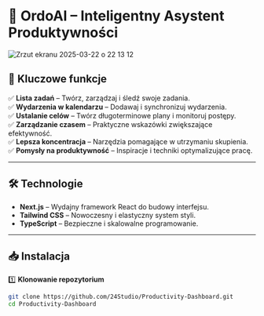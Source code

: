 # 🚀 OrdoAI – Inteligentny Asystent Produktywności  

![Zrzut ekranu 2025-03-22 o 22 13 12](https://github.com/user-attachments/assets/ec8d6277-922f-4a4b-abc7-499a56c7f7b7)

## 🔑 Kluczowe funkcje
✅ **Lista zadań** – Twórz, zarządzaj i śledź swoje zadania.  
✅ **Wydarzenia w kalendarzu** – Dodawaj i synchronizuj wydarzenia.  
✅ **Ustalanie celów** – Twórz długoterminowe plany i monitoruj postępy.  
✅ **Zarządzanie czasem** – Praktyczne wskazówki zwiększające efektywność.  
✅ **Lepsza koncentracja** – Narzędzia pomagające w utrzymaniu skupienia.  
✅ **Pomysły na produktywność** – Inspiracje i techniki optymalizujące pracę.  

---

## 🛠 Technologie
- **Next.js** – Wydajny framework React do budowy interfejsu.  
- **Tailwind CSS** – Nowoczesny i elastyczny system styli.  
- **TypeScript** – Bezpieczne i skalowalne programowanie.  

---

## 📥 Instalacja

1️⃣ **Klonowanie repozytorium**  
```sh
git clone https://github.com/24Studio/Productivity-Dashboard.git
cd Productivity-Dashboard
